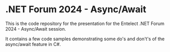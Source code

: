 # .NET Forum 2024 - Async/Await

This is the code repository for the presentation for the Entelect .NET Forum 2024 - Async/Await session.

It contains a few code samples demonstrating some do's and don't's of the async/await feature in C#.
